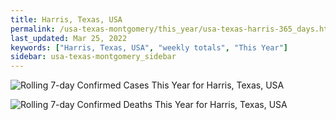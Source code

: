 ```yaml
---
title: Harris, Texas, USA
permalink: /usa-texas-montgomery/this_year/usa-texas-harris-365_days.html
last_updated: Mar 25, 2022
keywords: ["Harris, Texas, USA", "weekly totals", "This Year"]
sidebar: usa-texas-montgomery_sidebar
---
```


![Rolling 7-day Confirmed Cases This Year for Harris, Texas, USA](/covid_tracker/images/graphs/usa-texas-harris-rolling_7_days_confirmed-365_days_graph.png)

![Rolling 7-day Confirmed Deaths This Year for Harris, Texas, USA](/covid_tracker/images/graphs/usa-texas-harris-rolling_7_days_deaths-365_days_graph.png)
